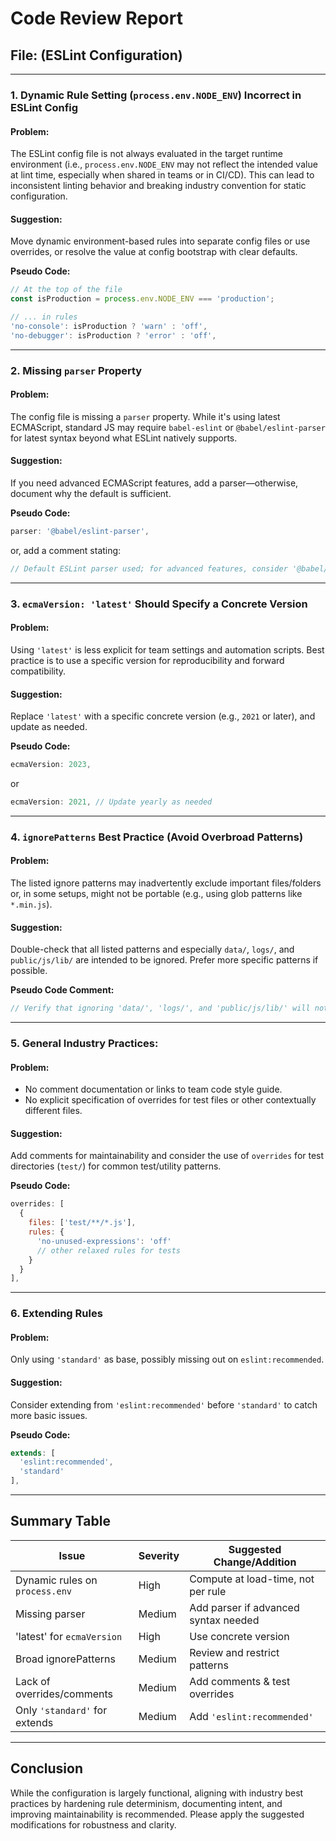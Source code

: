 # Code Review Report

## File: (ESLint Configuration)

---

### 1. **Dynamic Rule Setting (`process.env.NODE_ENV`) Incorrect in ESLint Config**

#### Problem:
The ESLint config file is not always evaluated in the target runtime environment (i.e., `process.env.NODE_ENV` may not reflect the intended value at lint time, especially when shared in teams or in CI/CD). This can lead to inconsistent linting behavior and breaking industry convention for static configuration.

#### Suggestion:
Move dynamic environment-based rules into separate config files or use overrides, or resolve the value at config bootstrap with clear defaults.

**Pseudo Code:**  
```javascript
// At the top of the file
const isProduction = process.env.NODE_ENV === 'production';

// ... in rules
'no-console': isProduction ? 'warn' : 'off',
'no-debugger': isProduction ? 'error' : 'off',
```

---

### 2. **Missing `parser` Property**

#### Problem:
The config file is missing a `parser` property. While it's using latest ECMAScript, standard JS may require `babel-eslint` or `@babel/eslint-parser` for latest syntax beyond what ESLint natively supports.

#### Suggestion:
If you need advanced ECMAScript features, add a parser—otherwise, document why the default is sufficient.

**Pseudo Code:**  
```javascript
parser: '@babel/eslint-parser',
```
or, add a comment stating:
```javascript
// Default ESLint parser used; for advanced features, consider '@babel/eslint-parser'
```

---

### 3. **`ecmaVersion: 'latest'` Should Specify a Concrete Version**

#### Problem:
Using `'latest'` is less explicit for team settings and automation scripts. Best practice is to use a specific version for reproducibility and forward compatibility.

#### Suggestion:
Replace `'latest'` with a specific concrete version (e.g., `2021` or later), and update as needed.

**Pseudo Code:**  
```javascript
ecmaVersion: 2023,
```
or
```javascript
ecmaVersion: 2021, // Update yearly as needed
```

---

### 4. **`ignorePatterns` Best Practice (Avoid Overbroad Patterns)**

#### Problem:
The listed ignore patterns may inadvertently exclude important files/folders or, in some setups, might not be portable (e.g., using glob patterns like `*.min.js`).

#### Suggestion:
Double-check that all listed patterns and especially `data/`, `logs/`, and `public/js/lib/` are intended to be ignored. Prefer more specific patterns if possible.

**Pseudo Code Comment:**  
```javascript
// Verify that ignoring 'data/', 'logs/', and 'public/js/lib/' will not hide relevant scripts from linting
```

---

### 5. **General Industry Practices:**

#### Problem:
- No comment documentation or links to team code style guide.
- No explicit specification of overrides for test files or other contextually different files.

#### Suggestion:
Add comments for maintainability and consider the use of `overrides` for test directories (`test/`) for common test/utility patterns.

**Pseudo Code:**  
```javascript
overrides: [
  {
    files: ['test/**/*.js'],
    rules: {
      'no-unused-expressions': 'off'
      // other relaxed rules for tests
    }
  }
],
```

---

### 6. **Extending Rules**

#### Problem:
Only using `'standard'` as base, possibly missing out on `eslint:recommended`.

#### Suggestion:
Consider extending from `'eslint:recommended'` before `'standard'` to catch more basic issues.

**Pseudo Code:**  
```javascript
extends: [
  'eslint:recommended',
  'standard'
],
```

---

## **Summary Table**

| Issue                                | Severity   | Suggested Change/Addition             |
|--------------------------------------|------------|--------------------------------------|
| Dynamic rules on `process.env`       | High       | Compute at load-time, not per rule   |
| Missing parser                       | Medium     | Add parser if advanced syntax needed |
| 'latest' for `ecmaVersion`           | High       | Use concrete version                 |
| Broad ignorePatterns                 | Medium     | Review and restrict patterns         |
| Lack of overrides/comments           | Medium     | Add comments & test overrides        |
| Only `'standard'` for extends        | Medium     | Add `'eslint:recommended'`           |

---

## **Conclusion**
While the configuration is largely functional, aligning with industry best practices by hardening rule determinism, documenting intent, and improving maintainability is recommended. Please apply the suggested modifications for robustness and clarity.